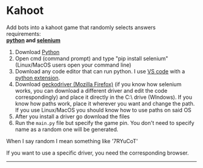 # Kahoot
Add bots into a kahoot game that randomly selects answers  
requirements:\
**[python](https:\\www.python.org) and [selenium](https://pypi.org/project/selenium/)**

   1.  Download [Python](https://www.python.org/downloads/) 
   2.  Open cmd (command prompt) and type "pip install selenium" (Linux/MacOS users open your command line)
   3.  Download any code editor that can run python. I use [VS code](https://code.visualstudio.com/) with a [python extension](https://code.visualstudio.com/docs/languages/python).
   4.  Download [geckodriver (Mozilla Firefox)](https://github.com/mozilla/geckodriver/releases) (if you know how selenium works, you can download a different driver and edit the code correspondingly) and place it directly in the C:\ drive (WIndows). If you know how paths work, place it wherever you want and change the path. If you use Linux/MacOS you should know how to use paths on said OS
   5.  After you install a driver go download the files
   8.  Run the `main.py` file but specify the game pin. You don't need to specify name as a random one will be generated.

When I say random I mean something like '7RYuCoT'

If you want to use a specific driver, you need the corresponding browser.

------------------------------------------
